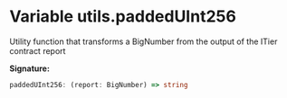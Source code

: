 
# Variable utils.paddedUInt256

Utility function that transforms a BigNumber from the output of the ITier contract report

<b>Signature:</b>

```typescript
paddedUInt256: (report: BigNumber) => string
```
